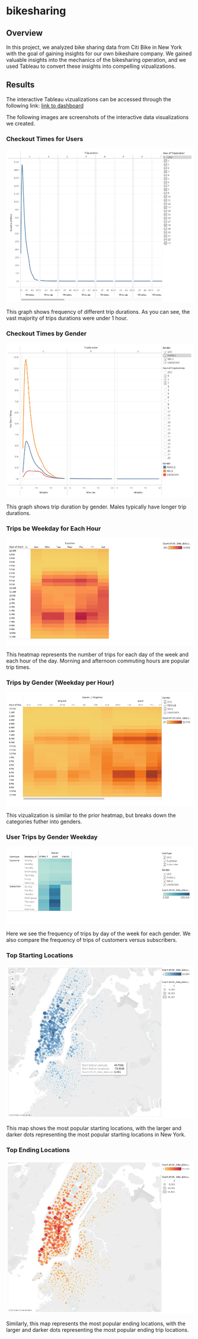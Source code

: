 # bikesharing

## Overview

In this project, we analyzed bike sharing data from Citi Bike in New York with the goal of gaining insights for our own bikeshare company. We gained valuable insights into the mechanics of the bikesharing operation, and we used Tableau to convert these insights into compelling vizualizations. 

## Results

The interactive Tableau vizualizations can be accessed through the following link: 
[link to dashboard](https://public.tableau.com/profile/ryan.cook1987#!/vizhome/Citi_Bike_Challenge_16178270170390/Story1?publish=yes)

The following images are screenshots of the interactive data visualizations we created. 

### Checkout Times for Users

![Checkout Time for Users](images/img1.png)

This graph shows frequency of different trip durations. As you can see, the vast majority of trips durations were under 1 hour.

### Checkout Times by Gender

![Checkout Times by Gender](images/img2.png)

This graph shows trip duration by gender. Males typically have longer trip durations. 

### Trips be Weekday for Each Hour

![Trips by Weekday](images/img3.png)

This heatmap represents the number of trips for each day of the week and each hour of the day. Morning and afternoon commuting hours are popular trip times.

### Trips by Gender (Weekday per Hour)

![Trips by Gender](images/img4.png)

This vizualization is similar to the prior heatmap, but breaks down the categories futher into genders. 

### User Trips by Gender Weekday

![User Trips](images/img5.png)

Here we see the frequency of trips by day of the week for each gender. We also compare the frequency of trips of customers versus subscribers.

### Top Starting Locations

![Starting Locations](images/img6.png)

This map shows the most popular starting locations, with the larger and darker dots representing the most popular starting locations in New York.

### Top Ending Locations

![Ending Locations](images/img7.png)

Similarly, this map represents the most popular ending locations, with the larger and darker dots representing the most popular ending trip locations.